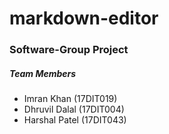 # markdown-editor

### Software-Group Project

##### Team Members

  - Imran Khan (17DIT019)
  - Dhruvil Dalal (17DIT004)
  - Harshal Patel (17DIT043)
